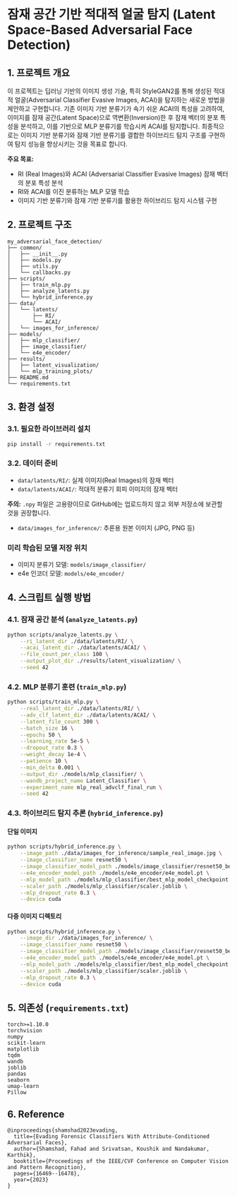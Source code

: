 # 잠재 공간 기반 적대적 얼굴 탐지 (Latent Space-Based Adversarial Face Detection)

## 1. 프로젝트 개요

이 프로젝트는 딥러닝 기반의 이미지 생성 기술, 특히 StyleGAN2를 통해 생성된 적대적 얼굴(Adversarial Classifier Evasive Images, ACAI)을 탐지하는 새로운 방법을 제안하고 구현합니다. 기존 이미지 기반 분류기가 속기 쉬운 ACAI의 특성을 고려하여, 이미지를 잠재 공간(Latent Space)으로 역변환(Inversion)한 후 잠재 벡터의 분포 특성을 분석하고, 이를 기반으로 MLP 분류기를 학습시켜 ACAI를 탐지합니다. 최종적으로는 이미지 기반 분류기와 잠재 기반 분류기를 결합한 하이브리드 탐지 구조를 구현하여 탐지 성능을 향상시키는 것을 목표로 합니다.

**주요 목표:**

- RI (Real Images)와 ACAI (Adversarial Classifier Evasive Images) 잠재 벡터의 분포 특성 분석
- RI와 ACAI를 이진 분류하는 MLP 모델 학습
- 이미지 기반 분류기와 잠재 기반 분류기를 활용한 하이브리드 탐지 시스템 구현

## 2. 프로젝트 구조

```
my_adversarial_face_detection/
├── common/
│   ├── __init__.py
│   ├── models.py
│   ├── utils.py
│   └── callbacks.py
├── scripts/
│   ├── train_mlp.py
│   ├── analyze_latents.py
│   └── hybrid_inference.py
├── data/
│   └── latents/
│       ├── RI/
│       └── ACAI/
│   └── images_for_inference/
├── models/
│   ├── mlp_classifier/
│   ├── image_classifier/
│   └── e4e_encoder/
├── results/
│   ├── latent_visualization/
│   └── mlp_training_plots/
├── README.md
└── requirements.txt
```

## 3. 환경 설정

### 3.1. 필요한 라이브러리 설치

```bash
pip install -r requirements.txt
```

### 3.2. 데이터 준비

- `data/latents/RI/`: 실제 이미지(Real Images)의 잠재 벡터
- `data/latents/ACAI/`: 적대적 분류기 회피 이미지의 잠재 벡터

**주의:** `.npy` 파일은 고용량이므로 GitHub에는 업로드하지 않고 외부 저장소에 보관할 것을 권장합니다.

- `data/images_for_inference/`: 추론용 원본 이미지 (JPG, PNG 등)

### 미리 학습된 모델 저장 위치

- 이미지 분류기 모델: `models/image_classifier/`
- e4e 인코더 모델: `models/e4e_encoder/`

## 4. 스크립트 실행 방법

### 4.1. 잠재 공간 분석 (`analyze_latents.py`)

```bash
python scripts/analyze_latents.py \
    --ri_latent_dir ./data/latents/RI/ \
    --acai_latent_dir ./data/latents/ACAI/ \
    --file_count_per_class 100 \
    --output_plot_dir ./results/latent_visualization/ \
    --seed 42
```

### 4.2. MLP 분류기 훈련 (`train_mlp.py`)

```bash
python scripts/train_mlp.py \
    --real_latent_dir ./data/latents/RI/ \
    --adv_clf_latent_dir ./data/latents/ACAI/ \
    --latent_file_count 300 \
    --batch_size 16 \
    --epochs 50 \
    --learning_rate 5e-5 \
    --dropout_rate 0.3 \
    --weight_decay 1e-4 \
    --patience 10 \
    --min_delta 0.001 \
    --output_dir ./models/mlp_classifier/ \
    --wandb_project_name Latent_Classifier \
    --experiment_name mlp_real_advclf_final_run \
    --seed 42
```

### 4.3. 하이브리드 탐지 추론 (`hybrid_inference.py`)

#### 단일 이미지

```bash
python scripts/hybrid_inference.py \
    --image_path ./data/images_for_inference/sample_real_image.jpg \
    --image_classifier_name resnet50 \
    --image_classifier_model_path ./models/image_classifier/resnet50_best_epoch.pt \
    --e4e_encoder_model_path ./models/e4e_encoder/e4e_model.pt \
    --mlp_model_path ./models/mlp_classifier/best_mlp_model_checkpoint.pt \
    --scaler_path ./models/mlp_classifier/scaler.joblib \
    --mlp_dropout_rate 0.3 \
    --device cuda
```

#### 다중 이미지 디렉토리

```bash
python scripts/hybrid_inference.py \
    --image_dir ./data/images_for_inference/ \
    --image_classifier_name resnet50 \
    --image_classifier_model_path ./models/image_classifier/resnet50_best_epoch.pt \
    --e4e_encoder_model_path ./models/e4e_encoder/e4e_model.pt \
    --mlp_model_path ./models/mlp_classifier/best_mlp_model_checkpoint.pt \
    --scaler_path ./models/mlp_classifier/scaler.joblib \
    --mlp_dropout_rate 0.3 \
    --device cuda
```

## 5. 의존성 (`requirements.txt`)

```text
torch>=1.10.0
torchvision
numpy
scikit-learn
matplotlib
tqdm
wandb
joblib
pandas
seaborn
umap-learn
Pillow
```

## 6. Reference

```text
@inproceedings{shamshad2023evading,
  title={Evading Forensic Classifiers With Attribute-Conditioned Adversarial Faces},
  author={Shamshad, Fahad and Srivatsan, Koushik and Nandakumar, Karthik},
  booktitle={Proceedings of the IEEE/CVF Conference on Computer Vision and Pattern Recognition},
  pages={16469--16478},
  year={2023}
}
```
